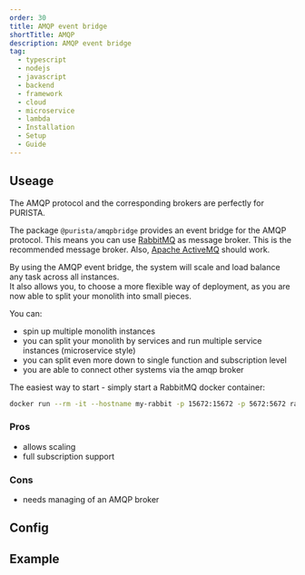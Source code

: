 ```yaml
---
order: 30
title: AMQP event bridge
shortTitle: AMQP
description: AMQP event bridge
tag:
  - typescript
  - nodejs
  - javascript
  - backend
  - framework
  - cloud
  - microservice
  - lambda
  - Installation
  - Setup
  - Guide
---
```


## Useage

The AMQP protocol and the corresponding brokers are perfectly for PURISTA.

The package `@purista/amqpbridge` provides an event bridge for the AMQP protocol. This means you can use [RabbitMQ](https://www.rabbitmq.com) as message broker. This is the recommended message broker. Also, [Apache ActiveMQ](https://activemq.apache.org/) should work.

By using the AMQP event bridge, the system will scale and load balance any task across all instances.  
It also allows you, to choose a more flexible way of deployment, as you are now able to split your monolith into small pieces.

You can:

- spin up multiple monolith instances
- you can split your monolith by services and run multiple service instances (microservice style)
- you can split even more down to single function and subscription level
- you are able to connect other systems via the amqp broker

The easiest way to start - simply start a RabbitMQ docker container:

```sh
docker run --rm -it --hostname my-rabbit -p 15672:15672 -p 5672:5672 rabbitmq:3-management
```

### Pros

- allows scaling
- full subscription support

### Cons

- needs managing of an AMQP broker

## Config

## Example

